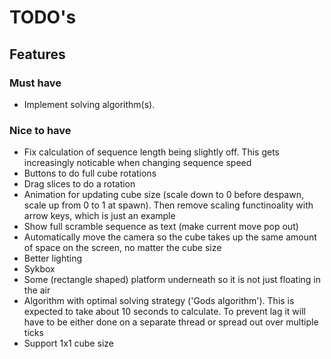 # TODO's

## Features
### Must have
- Implement solving algorithm(s).

### Nice to have
- Fix calculation of sequence length being slightly off. This gets increasingly noticable when changing sequence speed
- Buttons to do full cube rotations
- Drag slices to do a rotation
- Animation for updating cube size (scale down to 0 before despawn, scale up from 0 to 1 at spawn). Then remove scaling functinoality with arrow keys, which is just an example
- Show full scramble sequence as text (make current move pop out)
- Automatically move the camera so the cube takes up the same amount of space on the screen, no matter the cube size
- Better lighting
- Sykbox
- Some (rectangle shaped) platform underneath so it is not just floating in the air
- Algorithm with optimal solving strategy ('Gods algorithm'). This is expected to take about 10 seconds to calculate. To prevent lag it will have to be either done on a separate thread or spread out over multiple ticks
- Support 1x1 cube size
